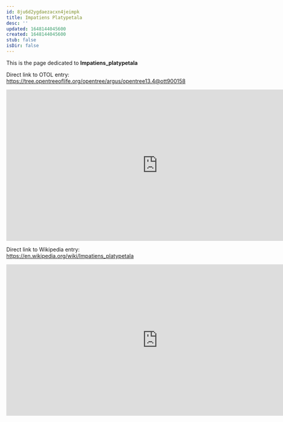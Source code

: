 ```yaml
---
id: 8ju6d2ygdaezacxn4jeimpk
title: Impatiens Platypetala
desc: ''
updated: 1648144045600
created: 1648144045600
stub: false
isDir: false
---
```

This is the page dedicated to **Impatiens_platypetala**


Direct link to OTOL entry: https://tree.opentreeoflife.org/opentree/argus/opentree13.4@ott900158



<html>
    <body>
    <iframe src="https://tree.opentreeoflife.org/opentree/argus/opentree13.4@ott900158"
    width="800" height="400" frameborder="0" allowfullscreen> </iframe>
    </body>
</html>
    


Direct link to Wikipedia entry: https://en.wikipedia.org/wiki/Impatiens_platypetala



<html>
    <body>
    <iframe src="https://en.wikipedia.org/wiki/Impatiens_platypetala"
    width="800" height="400" frameborder="0" allowfullscreen> </iframe>
    </body>
</html>
    
